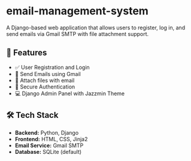# email-management-system

A Django-based web application that allows users to register, log in, and send emails via Gmail SMTP with file attachment support.

## 🔧 Features

- ✅ User Registration and Login
- 📧 Send Emails using Gmail
- 📎 Attach files with email
- 🔐 Secure Authentication
- 💻 Django Admin Panel with Jazzmin Theme

## 🛠️ Tech Stack

- **Backend:** Python, Django
- **Frontend:** HTML, CSS, Jinja2
- **Email Service:** Gmail SMTP
- **Database:** SQLite (default)
